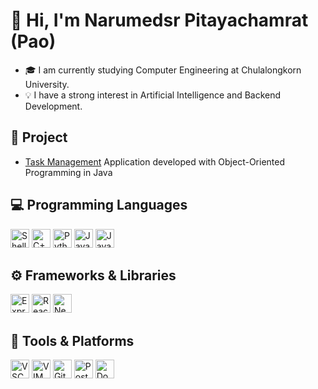 <h1>👋 Hi, I'm Narumedsr Pitayachamrat (Pao)</h1>

<ul>
  <li>🎓 I am currently studying Computer Engineering at Chulalongkorn University.</li>
  <li>💡 I have a strong interest in Artificial Intelligence and Backend Development.</li>
</ul>

<h2>💼 Project</h2>

<ul>
  <li><a href="https://github.com/Nayac08/Task-Management">Task Management</a> Application developed with Object-Oriented Programming in Java</li>
</ul>

<h2>💻 Programming Languages</h2>
<p>
  <img src="https://raw.githubusercontent.com/odb/official-bash-logo/refs/heads/master/assets/Logos/Icons/PNG/128x128.png" height="30" title="Shell" alt="Shell Logo" />
  <img src="https://cdn.jsdelivr.net/gh/devicons/devicon/icons/cplusplus/cplusplus-original.svg" height="30" title="C++" alt="C++ Logo" />
  <img src="https://cdn.jsdelivr.net/gh/devicons/devicon/icons/python/python-original.svg" height="30" title="Python" alt="Python Logo" />
  <img src="https://cdn.jsdelivr.net/gh/devicons/devicon/icons/java/java-original.svg" height="30" title="Java" alt="Java Logo" />
  <img src="https://cdn.jsdelivr.net/gh/devicons/devicon/icons/javascript/javascript-original.svg" height="30" title="JavaScript" alt="JavaScript Logo" />
</p>

<h2>⚙️ Frameworks & Libraries</h2>
<p>
  <img src="https://adware-technologies.s3.amazonaws.com/uploads/technology/thumbnail/20/express-js.png" height="30" title="Express.js" alt="Express.js Logo" />
  <img src="https://cdn.jsdelivr.net/gh/devicons/devicon/icons/react/react-original.svg" height="30" title="React" alt="React Logo" />
  <img src="https://cdn.jsdelivr.net/gh/devicons/devicon/icons/nextjs/nextjs-original.svg" height="30" title="Next.js" alt="Next.js Logo" />
</p>

<h2>🧰 Tools & Platforms</h2>
<p>
  <img src="https://cdn.jsdelivr.net/gh/devicons/devicon/icons/vscode/vscode-original.svg" height="30" title="VSCode" alt="VSCode Logo" />
  <img src="https://cdn.jsdelivr.net/gh/devicons/devicon/icons/vim/vim-original.svg" height="30" title="VIM" alt="VIM Logo" />
  <img src="https://cdn.jsdelivr.net/gh/devicons/devicon/icons/git/git-original.svg" height="30" title="Git" alt="Git Logo" />
  <img src="https://cdn.jsdelivr.net/gh/devicons/devicon/icons/postman/postman-original.svg" height="30" title="Postman" alt="Postman Logo" />
  <img src="https://cdn.jsdelivr.net/gh/devicons/devicon/icons/docker/docker-original.svg" height="30" title="Docker" alt="Docker Logo" />
</p>
